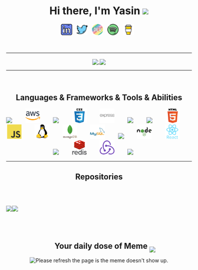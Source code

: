 <div align="center">
    <h1>Hi there, I'm Yasin <img src="https://media.giphy.com/media/hvRJCLFzcasrR4ia7z/giphy.gif" width="25px"> </h1>

</div>

<p align='center'>
    <a href="https://www.linkedin.com/in/yasin-demek"><img height="30"
            src="https://raw.githubusercontent.com/8bithemant/8bithemant/master/linkedin.png?raw=true"></a>&nbsp;&nbsp;
    <a href="https://twitter.com/ysndmk"><img height="30"
            src="https://raw.githubusercontent.com/8bithemant/8bithemant/master/twitter.png?raw=true"></a>&nbsp;&nbsp;
    <a href="#"><img height="30"
            src="https://raw.githubusercontent.com/8bithemant/8bithemant/master/devto.png?raw=true"></a>&nbsp;&nbsp;
    <a href="#"><img height="30"
            src="https://raw.githubusercontent.com/8bithemant/8bithemant/master/spotify.png?raw=true"></a>&nbsp;&nbsp;
    <a href="#t"><img height="30"
            src="https://raw.githubusercontent.com/8bithemant/8bithemant/master/coffee.jpg?raw=true"></a>&nbsp;&nbsp;
</p>



<br />

<hr>

<p width="100%" align="center">
    <a align="left" href="https://github.com/anuraghazra/github-readme-stats" title="Go to Source">
        <img height=175 align="center"
            src="https://github-readme-stats.vercel.app/api?username=ydemek&show_icons=true&theme=gotham">
    </a>
    <a align="right" href="https://github.com/anuraghazra/github-readme-stats">
        <img height=175 align="center"
            src="https://github-readme-stats.vercel.app/api/top-langs/?username=ydemek&hide=c%23,powershell,java&title_color=2aa889&text_color=99d1ce&icon_color=2bbc8a&bg_color=0c1014&langs_count=8&layout=compact" />
    </a>
</p>

<hr>


<br />

<h2 align="center">Languages & Frameworks & Tools & Abilities</h2>

<p align="center">
    <img src="https://docs.amplify.aws/assets/logo-dark.svg"
    width="40px">&nbsp;&nbsp;&nbsp;&nbsp;&nbsp;&nbsp;&nbsp;&nbsp;
<img src="https://raw.githubusercontent.com/devicons/devicon/master/icons/amazonwebservices/amazonwebservices-original-wordmark.svg"
    width="40px">&nbsp;&nbsp;&nbsp;&nbsp;&nbsp;&nbsp;&nbsp;&nbsp;
<img src="https://www.vectorlogo.zone/logos/gnu_bash/gnu_bash-icon.svg"
    width="40px">&nbsp;&nbsp;&nbsp;&nbsp;&nbsp;&nbsp;&nbsp;&nbsp;
<img src="https://raw.githubusercontent.com/devicons/devicon/master/icons/css3/css3-original-wordmark.svg"
    width="40px">&nbsp;&nbsp;&nbsp;&nbsp;&nbsp;&nbsp;&nbsp;&nbsp;
<img src="https://raw.githubusercontent.com/devicons/devicon/master/icons/express/express-original-wordmark.svg"
    width="40px">&nbsp;&nbsp;&nbsp;&nbsp;&nbsp;&nbsp;&nbsp;&nbsp;
<img src="https://www.vectorlogo.zone/logos/figma/figma-icon.svg"
    width="40px">&nbsp;&nbsp;&nbsp;&nbsp;&nbsp;&nbsp;&nbsp;&nbsp;
<img src="https://www.vectorlogo.zone/logos/git-scm/git-scm-icon.svg"
    width="40px">&nbsp;&nbsp;&nbsp;&nbsp;&nbsp;&nbsp;&nbsp;&nbsp;
<img src="https://raw.githubusercontent.com/devicons/devicon/master/icons/html5/html5-original-wordmark.svg"
    width="40px">&nbsp;&nbsp;&nbsp;&nbsp;&nbsp;&nbsp;&nbsp;&nbsp;
<img src="https://raw.githubusercontent.com/devicons/devicon/master/icons/javascript/javascript-original.svg"
    width="40px">&nbsp;&nbsp;&nbsp;&nbsp;&nbsp;&nbsp;&nbsp;&nbsp;
<img src="https://raw.githubusercontent.com/devicons/devicon/master/icons/linux/linux-original.svg"
    width="40px">&nbsp;&nbsp;&nbsp;&nbsp;&nbsp;&nbsp;&nbsp;&nbsp;
<img src="https://raw.githubusercontent.com/devicons/devicon/master/icons/mongodb/mongodb-original-wordmark.svg"
    width="40px">&nbsp;&nbsp;&nbsp;&nbsp;&nbsp;&nbsp;&nbsp;&nbsp;
<img src="https://raw.githubusercontent.com/devicons/devicon/master/icons/mysql/mysql-original-wordmark.svg"
    width="40px">&nbsp;&nbsp;&nbsp;&nbsp;&nbsp;&nbsp;&nbsp;&nbsp;
<img src="https://cdn.worldvectorlogo.com/logos/nextjs-3.svg"
    width="40px">&nbsp;&nbsp;&nbsp;&nbsp;&nbsp;&nbsp;&nbsp;&nbsp;
<img src="https://raw.githubusercontent.com/devicons/devicon/master/icons/nodejs/nodejs-original-wordmark.svg"
    width="40px">&nbsp;&nbsp;&nbsp;&nbsp;&nbsp;&nbsp;&nbsp;&nbsp;
<img src="https://raw.githubusercontent.com/devicons/devicon/master/icons/react/react-original-wordmark.svg"
    width="40px">&nbsp;&nbsp;&nbsp;&nbsp;&nbsp;&nbsp;&nbsp;&nbsp;
<img src="https://reactnative.dev/img/header_logo.svg"
    width="40px">&nbsp;&nbsp;&nbsp;&nbsp;&nbsp;&nbsp;&nbsp;&nbsp;
<img src="https://raw.githubusercontent.com/devicons/devicon/master/icons/redis/redis-original-wordmark.svg"
    width="40px">&nbsp;&nbsp;&nbsp;&nbsp;&nbsp;&nbsp;&nbsp;&nbsp;
<img src="https://raw.githubusercontent.com/devicons/devicon/master/icons/redux/redux-original.svg"
    width="40px">&nbsp;&nbsp;&nbsp;&nbsp;&nbsp;&nbsp;&nbsp;&nbsp;
    <img src="https://cdn.icon-icons.com/icons2/2107/PNG/512/file_type_vscode_icon_130084.png"
        width="40px">&nbsp;&nbsp;&nbsp;&nbsp;&nbsp;&nbsp;&nbsp;&nbsp;
</p>

<hr>

<h2 align="center">Repositories</h2>

<br><br>
<div>
    <p width="100%" align="center">
        <a align="left" href="https://github.com/ydemek/moniTTool" title="moniTTool"><img align="left" height="115"
                src="https://github-readme-stats.vercel.app/api/pin/?username=ydemek&repo=moniTTool&theme=gotham"></a>
        <a align="left" href="https://github.com/ydemek/ContactManager" title="ContactManager"><img align="left" height="115"
                src="https://github-readme-stats.vercel.app/api/pin/?username=ydemek&repo=ContactManager&theme=gotham"></a>
    </p>
</div>

<br><br>
<br><br>
<div>
    <h2 align="center">Your daily dose of Meme <img src="https://media.giphy.com/media/3og0Iw1U36HosQQWXK/giphy.gif" width="30" style="margin-bottom: -10px;"></h2>
    <p width="100%" align="center">
        <img src='https://random-memer.herokuapp.com/' title="Meme" width="400"
            alt="Please refresh the page is the meme doesn't show up.">
    </p>
</div>
